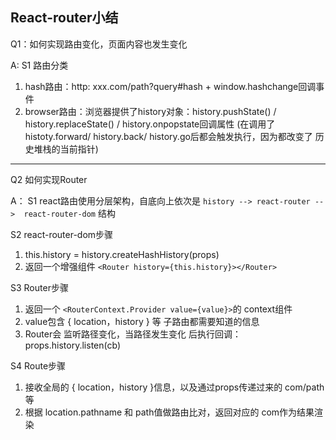 ## React-router小结

Q1：如何实现路由变化，页面内容也发生变化

A:
S1 路由分类
  1. hash路由：http: xxx.com/path?query#hash  + window.hashchange回调事件
  2. browser路由：浏览器提供了history对象：history.pushState() / history.replaceState() / history.onpopstate回调属性 (在调用了 histoty.forward/ history.back/ history.go后都会触发执行，因为都改变了 历史堆栈的当前指针)

-----------------------------
Q2  如何实现Router

A：
S1 react路由使用分层架构，自底向上依次是 `history --> react-router -->  react-router-dom` 结构

S2 react-router-dom步骤
  1.  this.history = history.createHashHistory(props)
  2. 返回一个增强组件 `<Router history={this.history}></Router>`

S3 Router步骤
  1. 返回一个 `<RouterContext.Provider value={value}>`的 context组件
  2. value包含  { location，history } 等 子路由都需要知道的信息
  3. Router会 监听路径变化，当路径发生变化 后执行回调：props.history.listen(cb)

S4 Route步骤
  1. 接收全局的 { location，history }信息，以及通过props传递过来的 com/path等
  2. 根据 location.pathname 和  path值做路由比对，返回对应的 com作为结果渲染